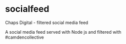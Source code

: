socialfeed
==========

Chaps Digital - filtered social media feed

A social media feed served with Node js and filtered with #camdencollective
